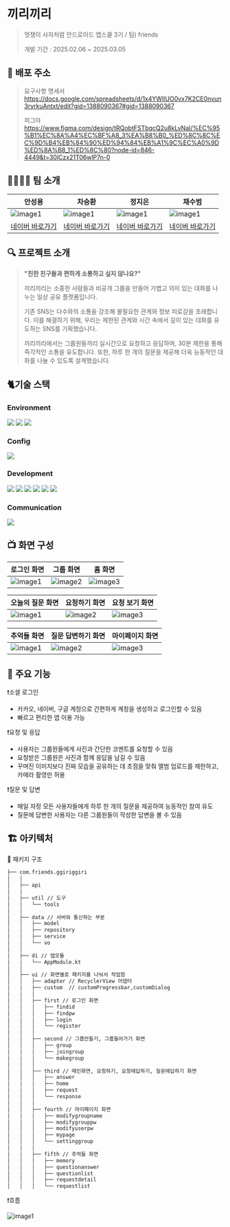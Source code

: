 # 끼리끼리

> 멋쟁이 사자처럼 안드로이드 앱스쿨 3기 / 팀) friends
> 
> 
> 개발 기간 : 2025.02.06 ~ 2025.03.05
> 

## 🌟 배포 주소

> 요구사항 명세서                                                 
> https://docs.google.com/spreadsheets/d/1x4YWIlUO0vx7K2CE0nvun3ryrkuAntxt/edit?gid=1388090367#gid=1388090367
>
> 피그마
> https://www.figma.com/design/tRQobtFSTbqcQ2u8kLvNaI/%EC%95%B1%EC%8A%A4%EC%BF%A8_3%EA%B8%B0_%ED%8C%8C%EC%9D%B4%EB%84%90%ED%94%84%EB%A1%9C%EC%A0%9D%ED%8A%B8_1%ED%8C%80?node-id=846-4449&t=30lCzx21T06wlP7n-0
 

## 👨‍👩‍👧‍👦 팀 소개

| 안성용 | 차승환 | 정지은 | 채수범 |
| --- | --- | --- | --- |
| ![image1](app/src/main/res/drawable/exploding_head.png) | ![image1](app/src/main/res/drawable/catwithwrysmile.png) | ![image1](app/src/main/res/drawable/clownface.png) | ![image1](app/src/main/res/drawable/ghost.png) |
| [네이버 바로가기](http://www.naver.com/) | [네이버 바로가기](http://www.naver.com/) | [네이버 바로가기](http://www.naver.com/) | [네이버 바로가기](http://www.naver.com/) |

## 🔍 프로젝트 소개

> **"친한 친구들과 편하게 소통하고 싶지 않나요?"**
> 
> 
> 끼리끼리는 소중한 사람들과 비공개 그룹을 만들어 가볍고 의미 있는 대화를 나누는 일상 공유 플랫폼입니다.
> 
> 기존 SNS는 다수와의 소통을 강조해 불필요한 관계와 정보 피로감을 초래합니다. 이를 해결하기 위해, 우리는 제한된 관계와 시간 속에서 깊이 있는 대화를 유도하는 SNS를 기획했습니다.
> 
> 끼리끼리에서는 그룹원들끼리 실시간으로 요청하고 응답하며, 30분 제한을 통해 즉각적인 소통을 유도합니다. 또한, 하루 한 개의 질문을 제공해 더욱 능동적인 대화를 나눌 수 있도록 설계했습니다.
>
> 

## 🐈기술 스택

### **Environment**

<img src="https://img.shields.io/badge/androidstudio-3DDC84?style=for-the-badge&logo=androidstudio&logoColor=white"> <img src="https://img.shields.io/badge/github-181717?style=for-the-badge&logo=github&logoColor=white"> <img src="https://img.shields.io/badge/git-F05032?style=for-the-badge&logo=git&logoColor=white">


### Config

<img src="https://img.shields.io/badge/gradle-02303A?style=for-the-badge&logo=gradle&logoColor=white">


### Development

<img src="https://img.shields.io/badge/android-34A853?style=for-the-badge&logo=android&logoColor=white"> <img src="https://img.shields.io/badge/kotlin-7F52FF?style=for-the-badge&logo=kotlin&logoColor=white"> <img src="https://img.shields.io/badge/firebase-DD2C00?style=for-the-badge&logo=firebase&logoColor=white"> <img src="https://img.shields.io/badge/node.js-339933?style=for-the-badge&logo=Node.js&logoColor=white"> <img src="https://img.shields.io/badge/Hilt-36474F?style=for-the-badge"> <img src="https://img.shields.io/badge/MVVM-2D50A5?style=for-the-badge">


### Communication

<img src="https://img.shields.io/badge/notion-000000?style=for-the-badge&logo=notion&logoColor=white">

## 📺 화면 구성

| 로그인 화면 | 그룹 화면 | 홈 화면 |
| --- | --- | --- |
| ![image1](app/src/main/res/drawable/image1.png) | ![image2](app/src/main/res/drawable/image2.png) | ![image3](app/src/main/res/drawable/image3.png) |

| 오늘의 질문 화면 | 요청하기 화면 | 요청 보기 화면 |
| --- | --- | --- |
| ![image1](app/src/main/res/drawable/image4.png) | ![image2](app/src/main/res/drawable/image5.png) | ![image3](app/src/main/res/drawable/image6.png) |

| 추억들 화면 | 질문 답변하기 화면 | 마이페이지 화면 |
| --- | --- | --- |
| ![image1](app/src/main/res/drawable/image7.png) | ![image2](app/src/main/res/drawable/image8.png) | ![image3](app/src/main/res/drawable/image9.png) |

## 🔔 주요 기능

❗소셜 로그인

- 카카오, 네이버, 구글 계정으로 간편하게 계정을 생성하고 로그인할 수 있음
- 빠르고 편리한 앱 이용 가능

❗요청 및 응답

- 사용자는 그룹원들에게 사진과 간단한 코멘트를 요청할 수 있음
- 요청받은 그룹원은 사진과 함께 응답을 남길 수 있음
- 꾸며진 이미지보다 진짜 모습을 공유하는 데 초점을 맞춰 앨범 업로드를 제한하고, 카메라 촬영만 허용

❗질문 및 답변

- 매일 자정 모든 사용자들에게 하루 한 개의 질문을 제공하여 능동적인 참여 유도
- 질문에 답변한 사용자는 다른 그룹원들이 작성한 답변을 볼 수 있음

## 🏗️ **아키텍처**


📁 패키지 구조

```markdown
├── com.friends.ggiriggiri
│   │
│   ├── api
│   │
│   ├── util // 도구
│   │   └── tools
│   │
│   ├── data // 서버와 통신하는 부분
│   │   ├── model
│   │   ├── repository
│   │   ├── service
│   │   └── vo
│   │
│   ├── di // 앱모듈
│   │   └── AppModule.kt
│   │
│   ├── ui // 화면별로 패키지를 나눠서 작업함
│   │   ├── adapter // RecyclerView 어댑터
│   │   ├── custom  // customProgressbar,customDialog
│   │   │
│   │   ├── first // 로그인 화면
│   │   │   ├── findid
│   │   │   ├── findpw
│   │   │   ├── login
│   │   │   └── register
│   │   │
│   │   ├── second // 그룹만들기, 그룹들어가기 화면
│   │   │   ├── group
│   │   │   ├── joingroup
│   │   │   └── makegroup
│   │   │
│   │   ├── third // 메인화면, 요청하기, 요청에답하기, 질문에답하기 화면
│   │   │   ├── answer
│   │   │   ├── home
│   │   │   ├── request
│   │   │   └── response
│   │   │
│   │   ├── fourth // 마이페이지 화면
│   │   │   ├── modifygroupname
│   │   │   ├── modifygrouppw
│   │   │   ├── modifyuserpw
│   │   │   ├── mypage
│   │   │   └── settinggroup
│   │   │
│   │   ├── fifth // 추억들 화면
│   │   │   ├── memory
│   │   │   ├── questionanswer
│   │   │   ├── questionlist
│   │   │   ├── requestdetail
│   │   │   └── requestlist
```


❗흐름

![image1](app/src/main/res/drawable/architecture_ggiriggiri.png)





